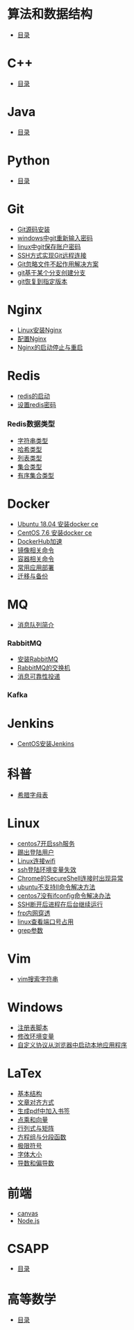 # 算法和数据结构
- <a href="ALGORITHM.md">目录</a>

# C++
- <a href="CPP.md">目录</a>

# Java
- <a href="JAVA.md">目录</a>

# Python
- <a href="PYTHON.md">目录</a>

# Git
- <a href="Git/Git源码安装.md">Git源码安装</a>
- <a href="Git/windows中git重新输入密码.md">windows中git重新输入密码</a>
- <a href="Git/linux中git保存账户密码.md">linux中git保存账户密码</a>
- <a href="Git/SSH方式实现Git远程连接.md">SSH方式实现Git远程连接</a>
- <a href="Git/Git忽略文件不起作用解决方案.md">Git忽略文件不起作用解决方案</a>
- <a href="Git/git基于某个分支创建分支.md">git基于某个分支创建分支</a>
- <a href="Git/git恢复到指定版本.md">git恢复到指定版本</a>

# Nginx
- <a href="Nginx/Linux安装Nginx.md">Linux安装Nginx</a>
- <a href="Nginx/配置Nginx.md">配置Nginx</a>
- <a href="Nginx/Nginx的启动停止与重启.md">Nginx的启动停止与重启</a>

# Redis
- <a href="Redis/redis的启动.md">redis的启动</a>
- <a href="Redis/设置redis密码.md">设置redis密码</a>
### Redis数据类型
- <a href="Redis/字符串类型.md">字符串类型</a>
- <a href="Redis/哈希类型.md">哈希类型</a>
- <a href="Redis/列表类型.md">列表类型</a>
- <a href="Redis/集合类型.md">集合类型</a>
- <a href="Redis/有序集合类型.md">有序集合类型</a>

# Docker
- <a href="Docker/Ubuntu安装docker.md">Ubuntu 18.04 安装docker ce</a>
- <a href="Docker/CentOS安装docker.md">CentOS 7.6 安装docker ce</a>
- <a href="Docker/DockerHub加速.md">DockerHub加速</a>
- <a href="Docker/镜像相关命令.md">镜像相关命令</a>
- <a href="Docker/容器相关命令.md">容器相关命令</a>
- <a href="Docker/常用应用部署.md">常用应用部署</a>
- <a href="Docker/迁移与备份.md">迁移与备份</a>

# MQ
- <a href="RabbitMQ/消息队列简介.md">消息队列简介</a>
### RabbitMQ
- <a href="RabbitMQ/安装RabbitMQ.md">安装RabbitMQ</a>
- <a href="RabbitMQ/RabbitMQ的交换机.md">RabbitMQ的交换机</a>
- <a href="RabbitMQ/消息可靠性投递.md">消息可靠性投递</a>
### Kafka

# Jenkins
- <a href="Jenkins/CentOS安装Jenkins.md">CentOS安装Jenkins</a>

# 科普
- <a href="科普/希腊字母表.md">希腊字母表</a>
<!-- - <a href="科普/穿越计算机的迷雾/01继电器.md">继电器</a>
- <a href="科普/穿越计算机的迷雾/02门电路.md">门电路</a>
- <a href="科普/穿越计算机的迷雾/03二进制加法器.md">二进制加法器</a>
- <a href="科普/穿越计算机的迷雾/04实现减法.md">实现减法</a> -->

# Linux
- <a href="Linux/centos7开启ssh服务.md">centos7开启ssh服务</a>
- <a href="Linux/踢出登陆用户.md">踢出登陆用户</a>
- <a href="Linux/Linux连接wifi.md">Linux连接wifi</a>
- <a href="Linux/ssh登陆环境变量失效.md">ssh登陆环境变量失效</a>
- <a href="Linux/Chrome的SecureShell连接时出现异常.md">Chrome的SecureShell连接时出现异常</a>
- <a href="Linux/ubuntu不支持ll命令解决方法.md">ubuntu不支持ll命令解决方法</a>
- <a href="Linux/centos7没有ifconfig命令解决办法.md">centos7没有ifconfig命令解决办法</a>
- <a href="Linux/SSH断开后进程在后台继续运行.md">SSH断开后进程在后台继续运行</a>
- <a href="Linux/frp内网穿透.md">frp内网穿透</a>
- <a href="Linux/linux查看端口号占用.md">linux查看端口号占用</a>
- <a href="Linux/grep参数.md">grep参数</a>

# Vim
- <a href="Linux/vim/vim搜索字符串.md">vim搜索字符串</a>

# Windows
- <a href="Windows/注册表脚本.md">注册表脚本</a>
- <a href="Windows/修改环境变量.md">修改环境变量</a>
- <a href="Windows/自定义协议从浏览器中启动本地应用程序.md">自定义协议从浏览器中启动本地应用程序</a>

# LaTex
- <a href="latex/基本结构.md">基本结构</a>
- <a href="latex/文章对齐方式.md">文章对齐方式</a>
- <a href="latex/生成pdf中加入书签.md">生成pdf中加入书签</a>
- <a href="latex/点乘和向量.md">点乘和向量</a>
- <a href="latex/行列式与矩阵.md">行列式与矩阵</a>
- <a href="latex/方程组与分段函数.md">方程组与分段函数</a>
- <a href="latex/极限符号.md">极限符号</a>
- <a href="latex/字体大小.md">字体大小</a>
- <a href="latex/导数和偏导数.md">导数和偏导数</a>

# 前端
- <a href="fe/canvas/index.md">canvas</a>
- <a href="fe/node/index.md">Node.js</a>

# CSAPP
- <a href="CSAPP.md">目录</a>

# 高等数学
- <a href="calculus.md">目录</a>
